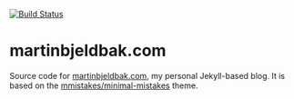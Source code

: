 [![Build Status](https://travis-ci.org/martinbjeldbak/martinbjeldbak.github.io.svg?branch=master)](https://travis-ci.org/martinbjeldbak/martinbjeldbak.github.io)

# martinbjeldbak.com
Source code for [martinbjeldbak.com](http://martinbjeldbak.com/), my personal Jekyll-based blog. It
is based on the [mmistakes/minimal-mistakes](https://github.com/mmistakes/minimal-mistakes) theme.
